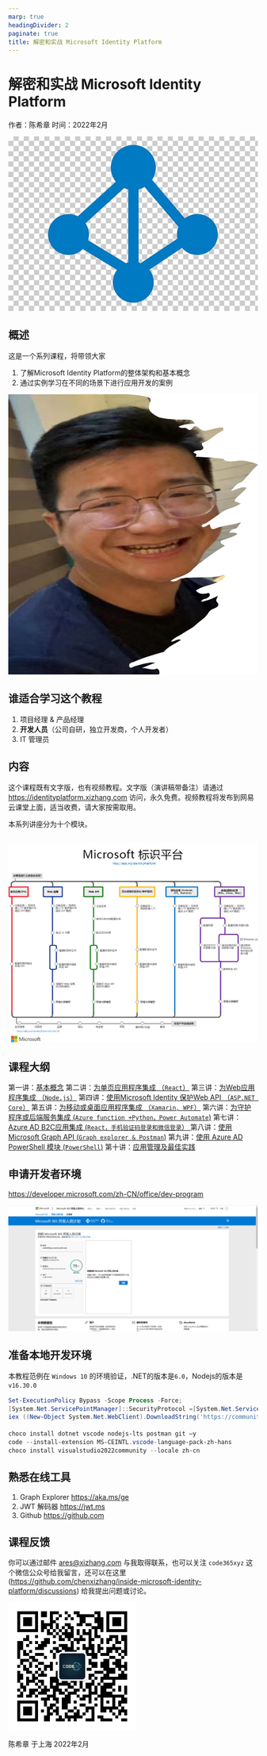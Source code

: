 ```yaml
---
marp: true
headingDivider: 2
paginate: true
title: 解密和实战 Microsoft Identity Platform
---
```



# 解密和实战 Microsoft Identity Platform

作者：陈希章
时间：2022年2月

![bg fit left:60% opacity:0.2](images/aad.png)


## 概述
<!--第一页的备注文字-->


这是一个系列课程，将带领大家

1. 了解Microsoft Identity Platform的整体架构和基本概念
1. 通过实例学习在不同的场景下进行应用开发的案例

![bg opacity:.5 left](images/chenxizhang.jpg)

## 谁适合学习这个教程

1. 项目经理 & 产品经理
1. **开发人员**（公司自研，独立开发商，个人开发者）
1. IT 管理员

## 内容
<!--第二页的备注文字-->

这个课程既有文字版，也有视频教程。文字版（演讲稿带备注）请通过 https://identityplatform.xizhang.com 访问，永久免费。视频教程将发布到网易云课堂上面，适当收费，请大家按需取用。

本系列讲座分为十个模块。

##

![bg h:95%](images/microsoftidentityplatform.png)


## 课程大纲

第一讲：[基本概念](module1-overview.md)
第二讲：[为单页应用程序集成 （`React`）](module2-spa.md)
第三讲：[为Web应用程序集成 （`Node.js`）](module3-webapp.md)
第四讲：[使用Microsoft Identity 保护Web API （`ASP.NET Core`）](module4-webapi.md)
第五讲：[为移动或桌面应用程序集成 （`Xamarin, WPF`）](module5-desktop-mobile.md)
第六讲：[为守护程序或后端服务集成 (`Azure function +Python，Power Automate`)](module6-deamon-service.md)
第七讲：[Azure AD B2C应用集成 (`React，手机验证码登录和微信登录`） ](module7-b2c.md)
第八讲：[使用 Microsoft Graph API (`Graph explorer & Postman`)](module8-msgraph.md)
第九讲：[使用 Azure AD PowerShell 模块 (`PowerShell`)](module9-powershell.md)
第十讲：[应用管理及最佳实践](module10-bestpractices.md)


## 申请开发者环境

https://developer.microsoft.com/zh-CN/office/dev-program

![](images/devprogram.png)

## 准备本地开发环境

本教程范例在 `Windows 10` 的环境验证，.NET的版本是`6.0`，Nodejs的版本是 `v16.30.0`

```powershell
Set-ExecutionPolicy Bypass -Scope Process -Force; 
[System.Net.ServicePointManager]::SecurityProtocol =[System.Net.ServicePointManager]::SecurityProtocol -bor 3072; 
iex ((New-Object System.Net.WebClient).DownloadString('https://community.chocolatey.org/install.ps1'))

choco install dotnet vscode nodejs-lts postman git –y
code --install-extension MS-CEINTL.vscode-language-pack-zh-hans
choco install visualstudio2022community --locale zh-cn

```

## 熟悉在线工具

1. Graph Explorer <https://aka.ms/ge>
1. JWT 解码器 <https://jwt.ms>
1. Github <https://github.com>

## 课程反馈

你可以通过邮件 <ares@xizhang.com> 与我取得联系，也可以关注 `code365xyz` 这个微信公众号给我留言，还可以在这里 (<https://github.com/chenxizhang/inside-microsoft-identity-platform/discussions>) 给我提出问题或讨论。

![](images/code365xyz.jpg)


陈希章 于上海
2022年2月

